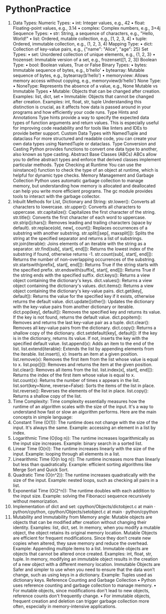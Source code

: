 # PythonPractice
1.	Data Types:
Numeric Types:
•	int: Integer values, e.g., 42
•	float: Floating-point values, e.g., 3.14
•	complex: Complex numbers, e.g., 3+4j
Sequence Types:
•	str: String, a sequence of characters, e.g., "Hello, World!"
•	list: Ordered, mutable collection, e.g., [1, 2, 3, 4]
•	tuple: Ordered, immutable collection, e.g., (1, 2, 3, 4)
Mapping Type:
•	dict: Collection of key-value pairs, e.g., {"name": "Alice", "age": 25}
Set Types:
•	set: Unordered collection of unique elements, e.g., {1, 2, 3}
•	frozenset: Immutable version of a set, e.g., frozenset([1, 2, 3])
Boolean Type:
•	bool: Boolean values, True or False
Binary Types:
•	bytes: Immutable sequence of bytes, e.g., b'hello'
•	bytearray: Mutable sequence of bytes, e.g., bytearray(b'hello')
•	memoryview: Allows memory access without copying, e.g., memoryview(b'hello')
None Type:
•	NoneType: Represents the absence of a value, e.g., None
Mutable vs Immutable Types
•	Mutable: Objects that can be changed after creation. Examples: list, dict, set
•	Immutable: Objects that cannot be changed after creation. Examples: int, float, str, tuple
Understanding this distinction is crucial, as it affects how data is passed around in your programs and how efficiently your code runs.
Type Hints and Annotations
Type hints provide a way to specify the expected data types of function arguments and return values. This is especially useful for improving code readability and for tools like linters and IDEs to provide better support.
Custom Data Types with NamedTuple and dataclass
For more structured and readable code, you can create your own data types using NamedTuple or dataclass.
Type Conversion and Casting
Python provides functions to convert one data type to another, also known as type casting.
Abstract Base Classes (ABCs)
ABCs allow you to define abstract types and enforce that derived classes implement particular methods.
Type Checking at Runtime
You can use the isinstance() function to check the type of an object at runtime, which is helpful for dynamic type checks.
Memory Management and Garbage Collection
Python uses automatic garbage collection to manage memory, but understanding how memory is allocated and deallocated can help you write more efficient programs. The gc module provides tools to interact with the garbage collector.
2.	Inbuilt Methods for List, Dictionary and String:
str.lower(): Converts all characters to lowercase.
str.upper(): Converts all characters to uppercase.
str.capitalize(): Capitalizes the first character of the string.
str.title(): Converts the first character of each word to uppercase.
str.strip([chars]): Removes leading and trailing characters (space by default).
str.replace(old, new[, count]): Replaces occurrences of a substring with another substring.
str.split([sep[, maxsplit]]): Splits the string at the specified separator and returns a list of substrings.
str.join(iterable): Joins elements of an iterable with the string as a separator.
str.find(sub[, start[, end]]): Returns the lowest index of the substring if found, otherwise returns -1.
str.count(sub[, start[, end]]): Returns the number of non-overlapping occurrences of the substring.
str.startswith(prefix[, start[, end]]): Returns True if the string starts with the specified prefix.
str.endswith(suffix[, start[, end]]): Returns True if the string ends with the specified suffix.
dict.keys(): Returns a view object containing the dictionary's keys.
dict.values(): Returns a view object containing the dictionary's values.
dict.items(): Returns a view object containing the dictionary's key-value pairs.
dict.get(key[, default]): Returns the value for the specified key if it exists, otherwise returns the default value.
dict.update([other]): Updates the dictionary with the key-value pairs from another dictionary or iterable.
dict.pop(key[, default]): Removes the specified key and returns its value. If the key is not found, returns the default value.
dict.popitem(): Removes and returns the last key-value pair as a tuple.
dict.clear(): Removes all key-value pairs from the dictionary.
dict.copy(): Returns a shallow copy of the dictionary.
dict.setdefault(key[, default]): If the key is in the dictionary, returns its value. If not, inserts the key with the specified default value.
list.append(x): Adds an item to the end of the list.
list.extend(iterable): Extends the list by appending elements from the iterable.
list.insert(i, x): Inserts an item at a given position.
list.remove(x): Removes the first item from the list whose value is equal to x.
list.pop([i]): Removes and returns the item at the given position.
list.clear(): Removes all items from the list.
list.index(x[, start[, end]]): Returns the index of the first item whose value is equal to x.
list.count(x): Returns the number of times x appears in the list.
list.sort(key=None, reverse=False): Sorts the items of the list in place.
list.reverse(): Reverses the elements of the list in place.
list.copy(): Returns a shallow copy of the list.
3.	Time Complexity:
Time complexity essentially measures how the runtime of an algorithm scales with the size of the input. It's a way to understand how fast or slow an algorithm performs. Here are the main concepts in simple language:
1.	Constant Time (O(1)): The runtime does not change with the size of the input. It's always the same. Example: accessing an element in a list by index.
2.	Logarithmic Time (O(log n)): The runtime increases logarithmically as the input size increases. Example: binary search in a sorted list.
3.	Linear Time (O(n)): The runtime increases linearly with the size of the input. Example: looping through all elements in a list.
4.	Linearithmic Time (O(n log n)): The runtime increases more than linearly but less than quadratically. Example: efficient sorting algorithms like Merge Sort and Quick Sort.
5.	Quadratic Time (O(n^2)): The runtime increases quadratically with the size of the input. Example: nested loops, such as checking all pairs in a list.
6.	Exponential Time (O(2^n)): The runtime doubles with each addition to the input size. Example: solving the Fibonacci sequence recursively without memorization.
4.	Implementation of dict and set: 
cpython/Objects/dictobject.c at main · python/cpython, 
cpython/Objects/setobject.c at main · python/cpython
5.	Mutability and Immutability from Memory angle: 
Mutable objects are objects that can be modified after creation without changing their identity. Examples: list, dict, set. In memory, when you modify a mutable object, the object retains its original memory location. Mutable Objects are efficient for frequent modifications. Since they don’t create new copies when altered, they save memory and reduce the overhead.
Example: Appending multiple items to a list.
Immutable objects are objects that cannot be altered once created. Examples: int, float, str, tuple. In memory, modifying an immutable object results in the creation of a new object with a different memory location. Immutable Objects are Safer and simpler to use when you need to ensure that the data won’t change, such as using keys in a dictionary.
Example: Tuples used as dictionary keys.
Reference Counting and Garbage Collection
•	Python uses reference counting and garbage collection to manage memory.
•	For mutable objects, since modifications don't lead to new objects, reference counts don't frequently change.
•	For immutable objects, frequent creation and deletion can trigger garbage collection more often, especially in memory-intensive applications.
